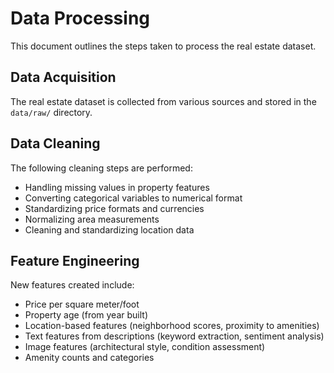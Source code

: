 # Data Processing

This document outlines the steps taken to process the real estate dataset.

## Data Acquisition
The real estate dataset is collected from various sources and stored in the `data/raw/` directory.

## Data Cleaning
The following cleaning steps are performed:
- Handling missing values in property features
- Converting categorical variables to numerical format
- Standardizing price formats and currencies
- Normalizing area measurements
- Cleaning and standardizing location data

## Feature Engineering
New features created include:
- Price per square meter/foot
- Property age (from year built)
- Location-based features (neighborhood scores, proximity to amenities)
- Text features from descriptions (keyword extraction, sentiment analysis)
- Image features (architectural style, condition assessment)
- Amenity counts and categories
